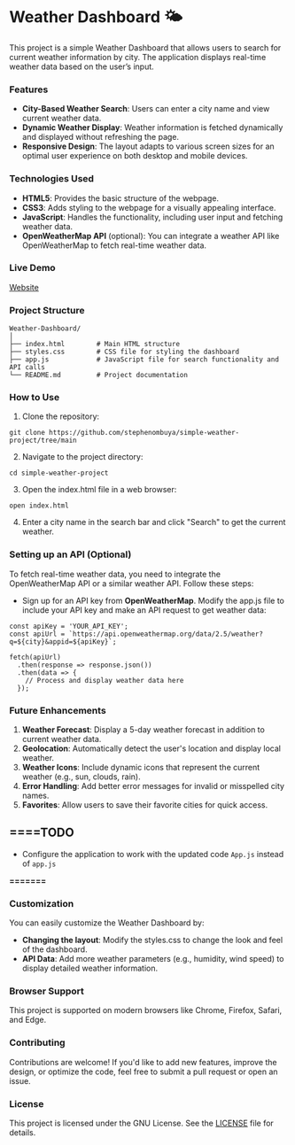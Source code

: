 # **Weather Dashboard 🌤️**
This project is a simple Weather Dashboard that allows users to search for current weather information by city. The application displays real-time weather data based on the user’s input.



### **Features**
- **City-Based Weather Search**: Users can enter a city name and view current weather data.
- **Dynamic Weather Display**: Weather information is fetched dynamically and displayed without refreshing the page.
- **Responsive Design**: The layout adapts to various screen sizes for an optimal user experience on both desktop and mobile devices.



### **Technologies Used**
- **HTML5**: Provides the basic structure of the webpage.
- **CSS3**: Adds styling to the webpage for a visually appealing interface.
- **JavaScript**: Handles the functionality, including user input and fetching weather data.
- **OpenWeatherMap API** (optional): You can integrate a weather API like OpenWeatherMap to fetch real-time weather data.



### **Live Demo**
[Website](https://steveproject.netlify.app/)



### **Project Structure**

```
Weather-Dashboard/
│
├── index.html        # Main HTML structure
├── styles.css        # CSS file for styling the dashboard
├── app.js            # JavaScript file for search functionality and API calls
└── README.md         # Project documentation
```



### **How to Use**
1. Clone the repository:

```
git clone https://github.com/stephenombuya/simple-weather-project/tree/main
```

2. Navigate to the project directory:

```
cd simple-weather-project
```

3. Open the index.html file in a web browser:

```
open index.html
```

4. Enter a city name in the search bar and click "Search" to get the current weather.



### **Setting up an API (Optional)**
To fetch real-time weather data, you need to integrate the OpenWeatherMap API or a similar weather API. Follow these steps:

- Sign up for an API key from **OpenWeatherMap**.
Modify the app.js file to include your API key and make an API request to get weather data:

```
const apiKey = 'YOUR_API_KEY';
const apiUrl = `https://api.openweathermap.org/data/2.5/weather?q=${city}&appid=${apiKey}`;

fetch(apiUrl)
  .then(response => response.json())
  .then(data => {
    // Process and display weather data here
  });
```



### **Future Enhancements**
1. **Weather Forecast**: Display a 5-day weather forecast in addition to current weather data.
2. **Geolocation**: Automatically detect the user's location and display local weather.
3. **Weather Icons**: Include dynamic icons that represent the current weather (e.g., sun, clouds, rain).
4. **Error Handling**: Add better error messages for invalid or misspelled city names.
5. **Favorites**: Allow users to save their favorite cities for quick access.


## **====TODO**
- Configure the application to work with the updated code `App.js` instead of `app.js`

**=======**



### **Customization**
You can easily customize the Weather Dashboard by:

- **Changing the layout**: Modify the styles.css to change the look and feel of the dashboard.
- **API Data**: Add more weather parameters (e.g., humidity, wind speed) to display detailed weather information.



### **Browser Support**
This project is supported on modern browsers like Chrome, Firefox, Safari, and Edge.



### **Contributing**
Contributions are welcome! If you'd like to add new features, improve the design, or optimize the code, feel free to submit a pull request or open an issue.



### **License**
This project is licensed under the GNU License. See the [LICENSE](https://github.com/stephenombuya/simple-weather-project/blob/main/LICENSE) file for details.

